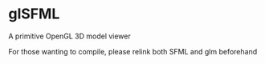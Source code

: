 # glSFML
A primitive OpenGL 3D model viewer

For those wanting to compile, please relink both SFML and glm beforehand

